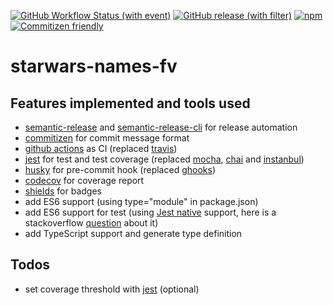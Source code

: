 [![GitHub Workflow Status (with event)](https://img.shields.io/github/actions/workflow/status/fedeviotti/starwars-names-fv/release.yml?style=flat-square)](https://github.com/fedeviotti/starwars-names-fv/actions/workflows/release.yml)
[![GitHub release (with filter)](https://img.shields.io/github/v/release/fedeviotti/starwars-names-fv?style=flat-square)](https://github.com/fedeviotti/starwars-names-fv/releases)
[![npm](https://img.shields.io/npm/dm/starwars-names-fv?style=flat-square)](https://www.npmjs.com/package/starwars-names-fv)
[![Commitizen friendly](https://img.shields.io/badge/commitizen-friendly-brightgreen.svg?style=flat-square)](http://commitizen.github.io/cz-cli/)

# starwars-names-fv

## Features implemented and tools used
- [semantic-release](https://github.com/semantic-release/semantic-release) and [semantic-release-cli](https://github.com/semantic-release/cli) for release automation
- [commitizen](https://github.com/commitizen/cz-cli) for commit message format
- [github actions](https://docs.github.com/en/actions) as CI (replaced [travis](https://www.travis-ci.com/))
- [jest](https://jestjs.io/) for test and test coverage (replaced [mocha](https://www.npmjs.com/package/mocha), [chai](https://www.npmjs.com/package/chai) and [instanbul](https://istanbul.js.org/))
- [husky](https://typicode.github.io/husky/) for pre-commit hook (replaced [ghooks](https://www.npmjs.com/package/ghooks))
- [codecov](https://about.codecov.io/) for coverage report
- [shields](https://shields.io/) for badges
- add ES6 support (using type="module" in package.json)
- add ES6 support for test (using [Jest native](https://jestjs.io/docs/ecmascript-modules) support, here is a stackoverflow [question](https://stackoverflow.com/questions/60372790/node-v13-jest-es6-native-support-for-modules-without-babel-or-esm) about it)
- add TypeScript support and generate type definition

## Todos
- set coverage threshold with [jest](https://jestjs.io/docs/configuration#coveragethreshold-object) (optional)
